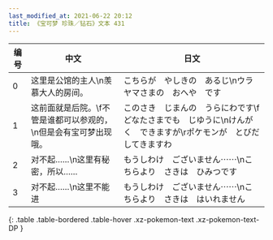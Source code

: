 ```yaml
---
last_modified_at: 2021-06-22 20:12
title: 《宝可梦 珍珠／钻石》文本 431
---
```

| 编号 | 中文 | 日文 |
| ---- | ---- | ---- |
| 0 | 这里是公馆的主人\n羡慕大人的房间。 | こちらが　やしきの　あるじ\nウラヤマさまの　おへや　です |
| 1 | 这前面就是后院。\f不管是谁都可以参观的，\n但是会有宝可梦出现哦。 | このさき　じまんの　うらにわです\fどなたさまでも　じゆうに\nけんがく　できますが\rポケモンが　とびだしてきますわ |
| 2 | 对不起……\n这里有秘密，所以…… | もうしわけ　ございません⋯⋯\nこちらより　さきは　ひみつです |
| 3 | 对不起……\n这里不能进 | もうしわけ　ございません⋯⋯\nこちらより　さきは　はいれません |
{: .table .table-bordered .table-hover .xz-pokemon-text .xz-pokemon-text-DP }